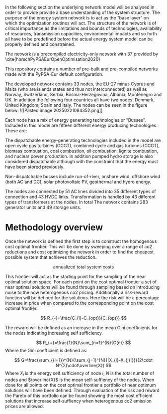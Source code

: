 In the following section the underlying network model will be analysed in order to provide provide a base understanding of the system structure.
The purpose of the energy system network is to act as the “base layer” on which the optimization routines will act. The structure of the network is of critical importance as the limitations and bounds of technologies, availability of resources, transmission capacities, environmental impacts and so forth all have to be predefined before the actual energy system model can be properly defined and constrained.

The network is a precompiled electricity-only network with 37 provided by \cite{horschPyPSAEurOpenOptimisation2020}

This repository contains a number of pre-built and pre-compiled networks made with the PyPSA-Eur default configuration.

The developed network contains 33 nodes, the EU-27 minus Cyprus and Malta (who are islands states and thus not interconnected) as well as Norway, Switzerland, Serbia, Bosnia-Herzegovina, Albania, Montenegro and UK. In addition the following four countries all have two nodes:
Denmark, United Kingdom, Spain and Italy. The nodes can be seen in the figure below:
![[Pasted image 20250221094352.png]]

Each node has a mix of energy generating technologies or "Busses". Included in this model are fifteen different energy producing technologies. These are:

The dispatchable energy-generating technologies included in the model are open cycle gas turbines (OCGT), combined cycle and gas turbines (CCGT), biomass combustion, coal combustion, oil combustion, lignite combustion, and nuclear power production. In addition pumped hydro storage is also considered dispatchable although with the constraint that the energy must have been stored previously.

Non-dispatchable busses include run-of-river, onshore wind, offshore wind (both AC and DC), solar photovoltaic PV, geothermal and hydro energy.

The nodes are connected by 51 AC lines divided into 35 different types of connection and 43 HVDC links. Transformation is handled by 43 different types of transformers at the nodes. In total The network contains 283 generator units and 49 storage units. 

# Methodology overview

Once the network is defined the first step is to construct the homogenous cost optimal frontier. This will be done by sweeping over a range of co2 reductions and cost optimizing the network in order to find the cheapest possible system that achieves the reduction.

$$
\text{annualized total system costs}
$$


This frontier will act as the starting point for the sampling of the near optimal solution space. For each point on the cost optimal frontier a set of near optimal solutions will be found through sampling based on introducing noise to the now heterogenous co2 pricing. Additionally a risk-reward function will be defined for the solutions. Here the risk will be a percentage increase in price when compared to the corresponding point on the cost optimal frontier. 

$$
R_{-}=\frac{C_{i}-C_{opt}}{C_{opt}}
$$

The reward will be defined as an increase in the mean Gini coefficients for the nodes indicating increasing self sufficiency.

$$
R_{+}=\frac{1}{N}\sum_{n=1}^{N}{G(n)}
$$
Where the Gini coefficient is defined as:

$$
G=\frac{\sum_{{i=1}}^{N}{\sum_{j=1}^{N}{|X_{i}-X_{j}|}}}{2\cdot N^{2}\cdot\overline{X}}
$$
Where $X_{i}$ is the energy self sufficiency of node $i$, $N$ is the total number of nodes and $\overline{X}$ is the mean self-suffiency of the nodes.
When done for all points on the cost optimal frontier a portfolio of near optimum solutions will have been defined. Through evaluation of the risk and reward the Pareto of this portfolio can be found showing the most cost efficient solutions that increase self-suffiency when heterogenous co2 emission prices are allowed.